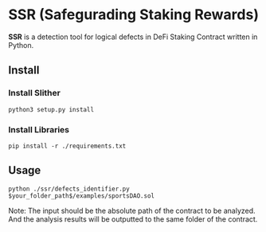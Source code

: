 # SSR (Safegurading Staking Rewards)

**SSR** is a detection tool for logical defects in DeFi Staking Contract written in Python.


## Install

### Install Slither
```
python3 setup.py install
```

### Install Libraries
```
pip install -r ./requirements.txt
```

## Usage
```console
python ./ssr/defects_identifier.py $your_folder_path$/examples/sportsDAO.sol
```
Note: 
The input should be the absolute path of the contract to be analyzed.
And the analysis results will be outputted to the same folder of the contract.
